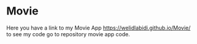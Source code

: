 # Movie
Here you have a link to my Movie App https://welidlabidi.github.io/Movie/ <br>
to see my code go to repository movie app code.
